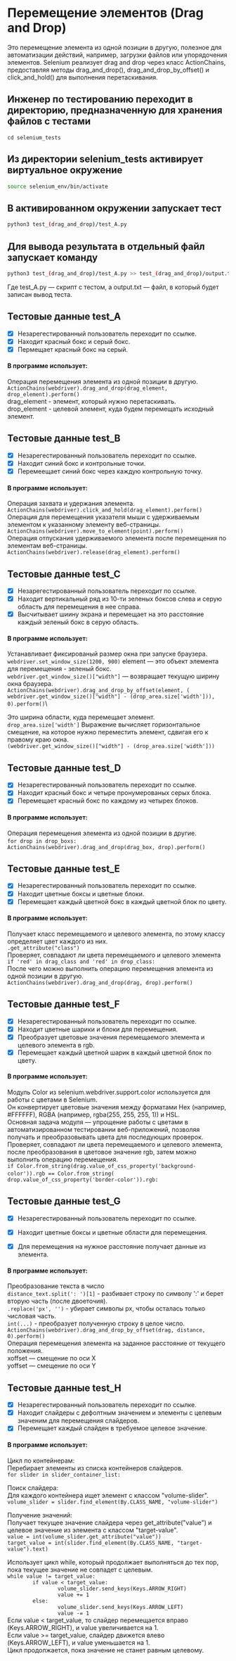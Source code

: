 # Перемещение элементов (Drag and Drop)
Это перемещение элемента из одной позиции в другую, полезное для автоматизации действий, например, загрузки файлов или упорядочения элементов.
Selenium реализует drag and drop через класс ActionChains, предоставляя методы drag_and_drop(), drag_and_drop_by_offset() и click_and_hold() для выполнения перетаскивания.

## Инженер по тестированию переходит в директорию, предназначенную для хранения файлов с тестами
```
cd selenium_tests
```
## Из директории selenium_tests активирует виртуальное окружение
```sh
source selenium_env/bin/activate
```
## В активированном окружении запускает тест 
```sh
python3 test_(drag_and_drop)/test_A.py
```
## Для вывода результата в отдельный файл запускает команду
```sh
python3 test_(drag_and_drop)/test_A.py >> test_(drag_and_drop)/output.txt
```
Где test_A.py — скрипт с тестом, а output.txt — файл, в который будет записан вывод теста.



## Тестовые данные test_A
- [x] Незарегестированный пользователь переходит по ссылке.
- [x] Находит красный бокс и серый бокс.
- [x] Пермещает красный бокс на серый.
#### В программе использует: 
Операция перемещения элемента из одной позиции в другую.\
```ActionChains(webdriver).drag_and_drop(drag_element, drop_element).perform()``` \
drag_element - элемент, который нужно перетаскивать.\
drop_element -  целевой элемент, куда будем перемещать иcходный элемент.


## Тестовые данные test_B
- [x] Незарегестированный пользователь переходит по ссылке.
- [x] Находит синий бокс и контрольные точки.
- [x] Перемеещает синий бокс через каждую контрольную точку.
#### В программе использует: 
Операция захвата и удержания элемента.\
```ActionChains(webdriver).click_and_hold(drag_element).perform()```\
Операция для перемещения указателя мыши c удерживаемым элементом к указанному элементу веб-страницы.\
```ActionChains(webdriver).move_to_element(point).perform()```\
Операция отпускания удерживаемого элемента после перемещения по элементам веб-страницы.\
```ActionChains(webdriver).release(drag_element).perform()```


## Тестовые данные test_C
- [x] Незарегестированный пользователь переходит по ссылке.
- [x] Находит вертикальный ряд из 10-ти зеленых боксов слева и серую область для перемещения в нее справа.
- [x] Высчитывает шиину экрана и перемещает на это расстояние каждый зеленый бокс в серую область.
#### В программе использует: 
Устанавливает фиксированый размер окна при запуске браузера.\
```webdriver.set_window_size(1200, 900)```
element — это объект элемента для перемещения - зеленый бокс.\
```webdriver.get_window_size()["width"]``` — возвращает текущую ширину окна браузера.\
```ActionChains(webdriver).drag_and_drop_by_offset(element, (```
        ```webdriver.get_window_size()["width"] - (drop_area.size['width'])), 0).perform()```\

Это ширина области, куда перемещает элемент.\
```drop_area.size['width']``` 
Выражение вычисляет горизонтальное смещение, на которое нужно переместить элемент, сдвигая его к правому краю окна.\
```(webdriver.get_window_size()["width"] - (drop_area.size['width']))```


## Тестовые данные test_D
- [x] Незарегестированный пользователь переходит по ссылке.
- [x] Находит красный бокс и четыре пронумерованых серых блока.
- [x] Перемещает красный бокс по каждому из четырех блоков.
#### В программе использует: 
Операция перемещения элемента из одной позиции в другие.\
```for drop in drop_boxs:```
```        ActionChains(webdriver).drag_and_drop(drag_box, drop).perform()```


## Тестовые данные test_E
- [x] Незарегестированный пользователь переходит по ссылке.
- [x] Находит цветные боксы и цветные блоки.
- [x] Перемещает каждый цветной бокс в каждый цветной блок по цвету.
#### В программе использует: 
Получает класс перемещаемого и целевого элемента, по этому классу определяет цвет каждого из них.\
```.get_attribute("class")```\
Проверяет, совпадают ли цвета перемещаемого и целевого элемента \
```if 'red' in drag_class and 'red' in drop_class:```\
После чего можно выполнить операцию перемещения элемента из одной позиции в другую.\
```ActionChains(webdriver).drag_and_drop(drag, drop).perform()```


## Тестовые данные test_F
- [x] Незарегестированный пользователь переходит по ссылке.
- [x] Находит цветные шарики и блоки для перемещения.
- [x] Преобразует цветовые значения перемещаемого элемента и целевого элемента в rgb.
- [x] Перемещает каждый цветной шарик в каждый цветной блок по цвету.
#### В программе использует: 
Модуль Color из selenium.webdriver.support.color используется для работы с цветами в Selenium.\
Он конвертирует цветовые значения между форматами Hex (например, #FFFFFF), RGBA (например, rgba(255, 255, 255, 1)) и HSL.\
Основная задача модуля — упрощение работы с цветами в автоматизированном тестировании веб-приложений, позволяя получать и преобразовывать цвета для последующих проверок.\
Проверяет, совпадают ли цвета перемещаемого и целевого элемента, после преобразования в цветовое значение rgb, затем можно выполнить операцию перемещения.\
```if Color.from_string(drag.value_of_css_property('background-color')).rgb == Color.from_string(```
```        drop.value_of_css_property('border-color')).rgb:``` 


## Тестовые данные test_G
- [x] Незарегестированный пользователь переходит по ссылке.
- [x] Находит цветные боксы и цветные области для перемещения.
- [x] Для перемещения на нужное расстояние получает данные из элемента.


#### В программе использует: 
Преобразование текста в число\
```distance_text.split(': ')[1]``` - разбивает строку по символу ':' и берет вторую часть (после двоеточия).\
```.replace('px', '')``` - убирает символы px, чтобы осталась только числовая часть.\
```int(...)``` - преобразует полученную строку в целое число.\
```ActionChains(webdriver).drag_and_drop_by_offset(drag, distance, 0).perform()```\
Операция перемещения элемента на заданное расстояние от текущего положения.\
xoffset — смещение по оси X\
yoffset — смещение по оси Y

## Тестовые данные test_H
- [x] Незарегестированный пользователь переходит по ссылке.
- [x] Находит слайдеры c дефолтным значением и элементы с целевым значеним для перемещения слайдеров.
- [x] Перемещает каждый слайден в требуемое целевое значение.
#### В программе использует: 
Цикл по контейнерам:\
Перебирает элементы из списка контейнеров слайдеров.\
```for slider in slider_container_list:```

Поиск слайдера:\
Для каждого контейнера ищет элемент с классом "volume-slider".\
```volume_slider = slider.find_element(By.CLASS_NAME, "volume-slider")```

Получение значений:\
Получает текущее значение слайдера через get_attribute("value") и целевое значение из элемента с классом "target-value".\
```value = int(volume_slider.get_attribute("value"))```\
```target_value = int(slider.find_element(By.CLASS_NAME, "target-value").text)```

Использует цикл while, который продолжает выполняться до тех пор, пока текущее значение не совпадет с целевым.\
```while value != target_value:```\
```        if value < target_value:```\
```                volume_slider.send_keys(Keys.ARROW_RIGHT)```\
```                value += 1```\
```        else:```\
```                volume_slider.send_keys(Keys.ARROW_LEFT)```\
```                value -= 1```\
Если value < target_value, то слайдер перемещается вправо (Keys.ARROW_RIGHT), и value увеличивается на 1.\
Если value >= target_value, слайдер движется влево (Keys.ARROW_LEFT), и value уменьшается на 1.\
Цикл продолжается, пока значение не станет равным целевому.
